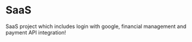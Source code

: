 # SaaS
SaaS project which includes login with google, financial management and payment API integration!
